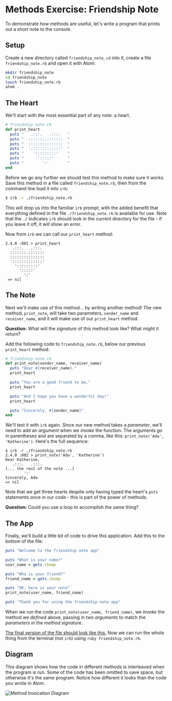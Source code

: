 # Methods Exercise: Friendship Note

To demonstrate how methods are useful, let's write a program that prints out a short note to the console.

## Setup

Create a new directory called `friendship_note`, `cd` into it, create a file `friendship_note.rb` and open it with Atom:

```bash
mkdir friendship_note
cd friendship_note
touch friendship_note.rb
atom .
```

## The Heart

We'll start with the most essential part of any note: a heart.

```ruby
# friendship_note.rb
def print_heart
  puts "   .:::.   .:::.   "
  puts "  :::::::.:::::::  "
  puts "  :::::::::::::::  "
  puts "  ':::::::::::::'  "
  puts "    ':::::::::'    "
  puts "      ':::::'      "
  puts "        ':'        "
end
```

Before we go any further we should test this method to make sure it works. Save this method in a file called `friendship_note.rb`, then from the command line load it into `irb`:

```bash
$ irb -r ./friendship_note.rb
```

This will drop us into the familiar `irb` prompt, with the added benefit that everything defined in the file `./friendship_note.rb` is available for use. Note that the `./` indicates `irb` should look in the current directory for the file - if you leave it off, it will show an error.

Now from `irb` we can call our `print_heart` method:

```
2.4.0 :001 > print_heart
   .:::.   .:::.    
  :::::::.:::::::   
  :::::::::::::::   
  ':::::::::::::'   
    ':::::::::'     
      ':::::'       
        ':'         
 => nil
```

## The Note

Next we'll make use of this method... by writing another method! The new method, `print_note`, will take two parameters, `sender_name` and `receiver_name`, and it will make use of our `print_heart` method.

**Question:** What will the _signature_ of this method look like? What might it _return_?

Add the following code to `friendship_note.rb`, below our previous `print_heart` method:

```ruby
# friendship_note.rb
def print_note(sender_name, receiver_name)
  puts "Dear #{receiver_name},"
  print_heart

  puts "You are a good friend to me,"
  print_heart

  puts "And I hope you have a wonderful day!"
  print_heart

  puts "Sincerely, #{sender_name}"
end
```

We'll test it with `irb` again. Since our new method takes a _parameter_, we'll need to add an _argument_ when we _invoke_ the function. The arguments go in parentheses and are separated by a comma, like this: `print_note('Ada', 'Katherine')`. Here's the full sequence:

```
$ irb -r ./friendship_note.rb
2.4.0 :002 > print_note('Ada', 'Katherine')
Dear Katherine,
   .:::.   .:::.   
[... the rest of the note ...]
        ':'         
Sincerely, Ada
=> nil
```

Note that we get three hearts despite only having typed the heart's `puts` statements once in our code - this is part of the power of methods.

**Question:** Could you use a loop to accomplish the same thing?

## The App

Finally, we'll build a little bit of code to drive this application. Add this to the bottom of the file:

```ruby
puts "Welcome to the friendship note app"

puts "What is your name?"
user_name = gets.chomp

puts "Who is your friend?"
friend_name = gets.chomp

puts "OK, here is your note"
print_note(user_name, friend_name)

puts "Thank you for using the friendship note app"
```

When we run the code `print_note(user_name, friend_name)`, we _invoke_ the method we _defined_ above, passing in two _arguments_ to match the _parameters_ in the _method signature_.

[The final version of the file should look like this.](https://gist.github.com/droberts-ada/4dd96ed4122081bf0aa673352230f458) Now we can run the whole thing from the terminal (not `irb`) using `ruby friendship_note.rb`.

## Diagram

This diagram shows how the code in different methods is interleaved when the program is run. Some of the code has been omitted to save space, but otherwise it's the same program. Notice how different it looks than the code you wrote in Atom.

<!-- https://docs.google.com/presentation/d/1KQ7dyY4EMkGDYQNuYjrtoSofKiKaQttEx13R1vG_JyM/ -->
![Method Invocation Diagram](images/method_diagram.png)
